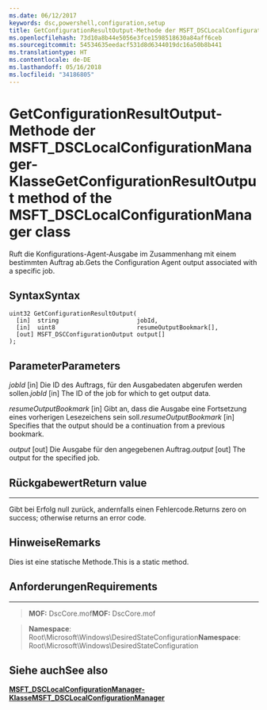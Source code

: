 ```yaml
---
ms.date: 06/12/2017
keywords: dsc,powershell,configuration,setup
title: GetConfigurationResultOutput-Methode der MSFT_DSCLocalConfigurationManager-Klasse
ms.openlocfilehash: 73d10a8b44e5056e3fce1598518630a84aff6ceb
ms.sourcegitcommit: 54534635eedacf531d8d6344019dc16a50b8b441
ms.translationtype: HT
ms.contentlocale: de-DE
ms.lasthandoff: 05/16/2018
ms.locfileid: "34186805"
---
```

# <a name="getconfigurationresultoutput-method-of-the-msftdsclocalconfigurationmanager-class"></a><span data-ttu-id="cefac-103">GetConfigurationResultOutput-Methode der MSFT_DSCLocalConfigurationManager-Klasse</span><span class="sxs-lookup"><span data-stu-id="cefac-103">GetConfigurationResultOutput method of the MSFT_DSCLocalConfigurationManager class</span></span>

<span data-ttu-id="cefac-104">Ruft die Konfigurations-Agent-Ausgabe im Zusammenhang mit einem bestimmten Auftrag ab.</span><span class="sxs-lookup"><span data-stu-id="cefac-104">Gets the Configuration Agent output associated with a specific job.</span></span>

<a name="syntax"></a><span data-ttu-id="cefac-105">Syntax</span><span class="sxs-lookup"><span data-stu-id="cefac-105">Syntax</span></span>
------

```mof
uint32 GetConfigurationResultOutput(
  [in]  string                      jobId,
  [in]  uint8                       resumeOutputBookmark[],
  [out] MSFT_DSCConfigurationOutput output[]
);
```

<a name="parameters"></a><span data-ttu-id="cefac-106">Parameter</span><span class="sxs-lookup"><span data-stu-id="cefac-106">Parameters</span></span>
----------

<span data-ttu-id="cefac-107">*jobId* \[in\] Die ID des Auftrags, für den Ausgabedaten abgerufen werden sollen.</span><span class="sxs-lookup"><span data-stu-id="cefac-107">*jobId* \[in\] The ID of the job for which to get output data.</span></span>

<span data-ttu-id="cefac-108">*resumeOutputBookmark* \[in\] Gibt an, dass die Ausgabe eine Fortsetzung eines vorherigen Lesezeichens sein soll.</span><span class="sxs-lookup"><span data-stu-id="cefac-108">*resumeOutputBookmark* \[in\] Specifies that the output should be a continuation from a previous bookmark.</span></span>

<span data-ttu-id="cefac-109">*output* \[out\] Die Ausgabe für den angegebenen Auftrag.</span><span class="sxs-lookup"><span data-stu-id="cefac-109">*output* \[out\] The output for the specified job.</span></span>

## <a name="return-value"></a><span data-ttu-id="cefac-110">Rückgabewert</span><span class="sxs-lookup"><span data-stu-id="cefac-110">Return value</span></span>
------------

<span data-ttu-id="cefac-111">Gibt bei Erfolg null zurück, andernfalls einen Fehlercode.</span><span class="sxs-lookup"><span data-stu-id="cefac-111">Returns zero on success; otherwise returns an error code.</span></span>

## <a name="remarks"></a><span data-ttu-id="cefac-112">Hinweise</span><span class="sxs-lookup"><span data-stu-id="cefac-112">Remarks</span></span>

<span data-ttu-id="cefac-113">Dies ist eine statische Methode.</span><span class="sxs-lookup"><span data-stu-id="cefac-113">This is a static method.</span></span>

## <a name="requirements"></a><span data-ttu-id="cefac-114">Anforderungen</span><span class="sxs-lookup"><span data-stu-id="cefac-114">Requirements</span></span>
------------
><span data-ttu-id="cefac-115">**MOF:** DscCore.mof</span><span class="sxs-lookup"><span data-stu-id="cefac-115">**MOF:** DscCore.mof</span></span>

><span data-ttu-id="cefac-116">**Namespace**: Root\Microsoft\Windows\DesiredStateConfiguration</span><span class="sxs-lookup"><span data-stu-id="cefac-116">**Namespace**: Root\Microsoft\Windows\DesiredStateConfiguration</span></span>


## <a name="see-also"></a><span data-ttu-id="cefac-117">Siehe auch</span><span class="sxs-lookup"><span data-stu-id="cefac-117">See also</span></span>


[<span data-ttu-id="cefac-118">**MSFT_DSCLocalConfigurationManager-Klasse**</span><span class="sxs-lookup"><span data-stu-id="cefac-118">**MSFT_DSCLocalConfigurationManager**</span></span>](msft-dsclocalconfigurationmanager.md)